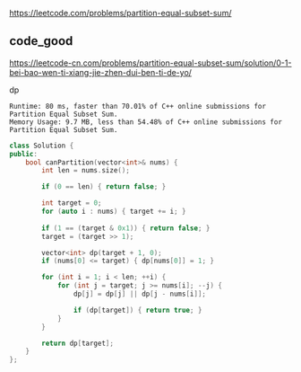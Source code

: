 
https://leetcode.com/problems/partition-equal-subset-sum/  

## code_good

https://leetcode-cn.com/problems/partition-equal-subset-sum/solution/0-1-bei-bao-wen-ti-xiang-jie-zhen-dui-ben-ti-de-yo/

dp

```
Runtime: 80 ms, faster than 70.01% of C++ online submissions for Partition Equal Subset Sum.
Memory Usage: 9.7 MB, less than 54.48% of C++ online submissions for Partition Equal Subset Sum.
```

```cpp
class Solution {
public:
    bool canPartition(vector<int>& nums) {
        int len = nums.size();

        if (0 == len) { return false; }

        int target = 0;
        for (auto i : nums) { target += i; }
        
        if (1 == (target & 0x1)) { return false; }
        target = (target >> 1);

        vector<int> dp(target + 1, 0);
        if (nums[0] <= target) { dp[nums[0]] = 1; }

        for (int i = 1; i < len; ++i) {
            for (int j = target; j >= nums[i]; --j) {
                dp[j] = dp[j] || dp[j - nums[i]];

                if (dp[target]) { return true; }
            }
        }

        return dp[target];
    }
};
```


